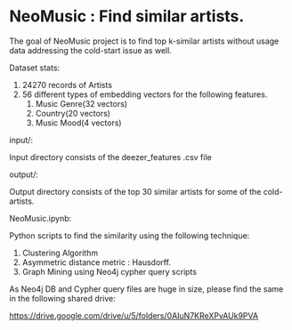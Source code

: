 # NeoMusic : Find similar artists.

The goal of NeoMusic project is to find top k-similar artists without usage data addressing the cold-start issue as well.

Dataset stats:

1) 24270 records of Artists
2) 56 different types of embedding vectors for the following features.
    1) Music Genre(32 vectors)
    2) Country(20 vectors)
    3) Music Mood(4 vectors)
    
input/:

Input directory consists of the deezer_features .csv file

output/:

Output directory consists of the top 30 similar artists for some of the cold-artists.

NeoMusic.ipynb:

Python scripts to find the similarity using the following technique:

1) Clustering Algorithm
2) Asymmetric distance metric : Hausdorff.
3) Graph Mining using Neo4j cypher query scripts

As Neo4j DB and Cypher query files are huge in size, please find the same in the following shared drive:

https://drive.google.com/drive/u/5/folders/0AIuN7KReXPvAUk9PVA



